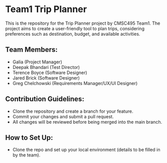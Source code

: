 # Team1 Trip Planner
This is the repository for the Trip Planner project by CMSC495 Team1. The project aims to create a user-friendly tool to plan trips, considering preferences such as destination, budget, and available activities.

## Team Members:
- Galia (Project Manager)
- Deepak Bhandari (Test Director)
- Terence Boyce (Software Designer)
- Jared Brick (Software Designer)
- Greg Chelchowski (Requirements Manager/UX/UI Designer)

## Contribution Guidelines:
- Clone the repository and create a branch for your feature.
- Commit your changes and submit a pull request.
- All changes will be reviewed before being merged into the main branch.

## How to Set Up:
- Clone the repo and set up your local environment (details to be filled in by the team).
